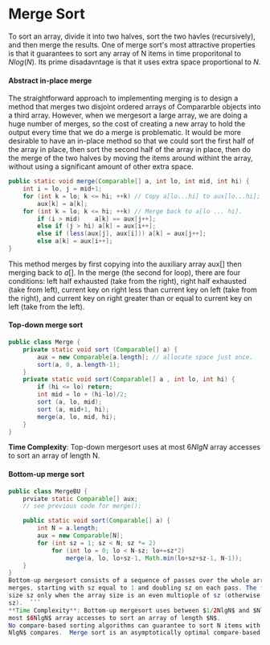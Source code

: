 # Merge Sort
To sort an array, divide it into two halves, sort the two havles (recursively), and then
merge the results.  One of merge sort's most attractive properties is that it guarantees
to sort any array of N items in time proporitonal to $Nlog(N)$.  Its prime disadavntage is
that it uses extra space proportional to $N$.

#### Abstract in-place merge
The straightforward approach to implementing merging is to design a method that merges two
disjoint ordered arrays of Compararble objects into a third array. However, when we
mergesort a large array, we are doing a huge number of merges, so the cost of creating a
new array to hold the output every time that we do a merge is problematic. It would be
more desirable to have an in-place method so that we could sort the first half of the
array in place, then sort the second half of the array in place, then do the merge of the
two halves by moving the items around withint the array, without using a significant
amount of other extra space.

```java
public static void merge(Comparable[] a, int lo, int mid, int hi) {
	int i = lo, j = mid+1;
	for (int k = lo; k <= hi; ++k) // Copy a[lo...hi] to aux[lo...hi];
		aux[k] = a[k];
	for (int k = lo; k <= hi; ++k) // Merge back to a[lo ... hi].
		if (i > mid) 	a[k] == aux[j++];
		else if (j > hi) a[k] = aux[i++];
		else if (less(aux[j], aux[i])) a[k] = aux[j++];
		else a[k] = aux[i++];
}
```
This method merges by first copying into the auxiliary array aux[] then merging back to
$a[]$. In the merge (the second for loop), there are four conditions: left half exhausted
(take from the right), right half exhausted (take from left), current key on right less
than current key on left (take from the right), and current key on right greater than or
equal to current key on left (take from the left).

#### Top-down merge sort
```java
public class Merge {
	private static void sort (Comparable[] a) {
		aux = new Comparable[a.length];	// allocate space just once.
		sort(a, 0, a.length-1);
	}
	private static void sort(Comparable[] a , int lo, int hi) {
		if (hi <= lo) return;
		int mid = lo + (hi-lo)/2;
		sort (a, lo, mid);
		sort (a, mid+1, hi);
		merge(a, lo, mid, hi);
	}
}
```
**Time Complexity**: Top-down mergesort uses at most $6NlgN$ array accesses to sort an
array of length N.

#### Bottom-up merge sort
```java
public class MergeBU {
	prviate static Comparable[] aux;
	// see previous code for merge();

	public static void sort(Comparable[] a) {
		int N = a.length;
		aux = new Comparable[N];
		for (int sz = 1; sz < N; sz *= 2)
			for (int lo = 0; lo < N-sz; lo+=sz*2)
				merge(a, lo, lo+sz-1, Math.min(lo+sz+sz-1, N-1));
	}
}
Bottom-up mergesort consists of a sequence of passes over the whole array, doing sz-by-sz
merges, starting with sz equal to 1 and doubling sz on each pass. The final subarray is of
size sz only when the array size is an even multiople of sz (otherwise it is less than
sz).  ```
**Time Complexity**: Bottom-up mergesort uses between $1/2NlgN$ and $NlgN$ compares and at
most $6NlgN$ array accesses to sort an array of length $N$.
No compare-based sorting algorithms can guarantee to sort N items with fewer than $lg(N) ~
NlgN$ compares.  Merge sort is an asymptotically optimal compare-based sorting algorithm.
